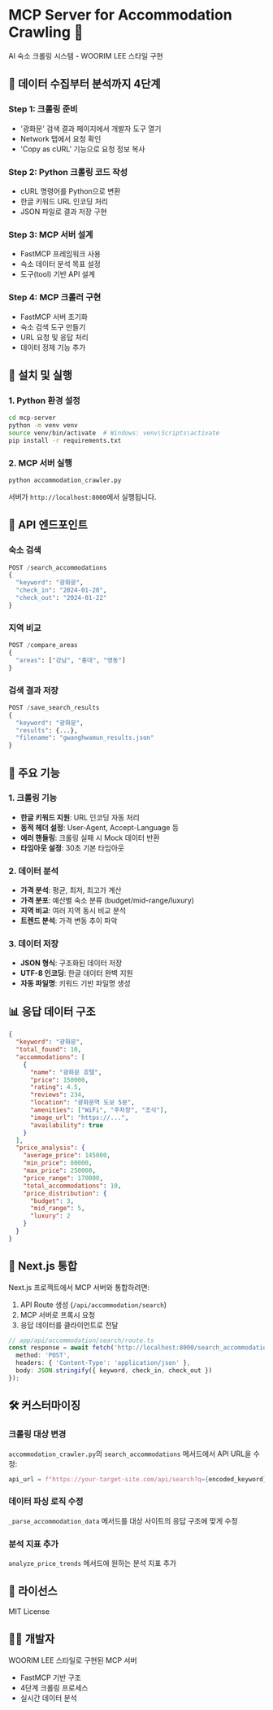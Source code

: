 # MCP Server for Accommodation Crawling 🏨

AI 숙소 크롤링 시스템 - WOORIM LEE 스타일 구현

## 🔎 데이터 수집부터 분석까지 4단계

### Step 1: 크롤링 준비
- '광화문' 검색 결과 페이지에서 개발자 도구 열기
- Network 탭에서 요청 확인
- 'Copy as cURL' 기능으로 요청 정보 복사

### Step 2: Python 크롤링 코드 작성
- cURL 명령어를 Python으로 변환
- 한글 키워드 URL 인코딩 처리
- JSON 파일로 결과 저장 구현

### Step 3: MCP 서버 설계
- FastMCP 프레임워크 사용
- 숙소 데이터 분석 목표 설정
- 도구(tool) 기반 API 설계

### Step 4: MCP 크롤러 구현
- FastMCP 서버 초기화
- 숙소 검색 도구 만들기
- URL 요청 및 응답 처리
- 데이터 정제 기능 추가

## 🚀 설치 및 실행

### 1. Python 환경 설정
```bash
cd mcp-server
python -m venv venv
source venv/bin/activate  # Windows: venv\Scripts\activate
pip install -r requirements.txt
```

### 2. MCP 서버 실행
```bash
python accommodation_crawler.py
```

서버가 `http://localhost:8000`에서 실행됩니다.

## 📡 API 엔드포인트

### 숙소 검색
```python
POST /search_accommodations
{
  "keyword": "광화문",
  "check_in": "2024-01-20",
  "check_out": "2024-01-22"
}
```

### 지역 비교
```python
POST /compare_areas
{
  "areas": ["강남", "홍대", "명동"]
}
```

### 검색 결과 저장
```python
POST /save_search_results
{
  "keyword": "광화문",
  "results": {...},
  "filename": "gwanghwamun_results.json"
}
```

## 🔧 주요 기능

### 1. 크롤링 기능
- **한글 키워드 지원**: URL 인코딩 자동 처리
- **동적 헤더 설정**: User-Agent, Accept-Language 등
- **에러 핸들링**: 크롤링 실패 시 Mock 데이터 반환
- **타임아웃 설정**: 30초 기본 타임아웃

### 2. 데이터 분석
- **가격 분석**: 평균, 최저, 최고가 계산
- **가격 분포**: 예산별 숙소 분류 (budget/mid-range/luxury)
- **지역 비교**: 여러 지역 동시 비교 분석
- **트렌드 분석**: 가격 변동 추이 파악

### 3. 데이터 저장
- **JSON 형식**: 구조화된 데이터 저장
- **UTF-8 인코딩**: 한글 데이터 완벽 지원
- **자동 파일명**: 키워드 기반 파일명 생성

## 📊 응답 데이터 구조

```json
{
  "keyword": "광화문",
  "total_found": 10,
  "accommodations": [
    {
      "name": "광화문 호텔",
      "price": 150000,
      "rating": 4.5,
      "reviews": 234,
      "location": "광화문역 도보 5분",
      "amenities": ["WiFi", "주차장", "조식"],
      "image_url": "https://...",
      "availability": true
    }
  ],
  "price_analysis": {
    "average_price": 145000,
    "min_price": 80000,
    "max_price": 250000,
    "price_range": 170000,
    "total_accommodations": 10,
    "price_distribution": {
      "budget": 3,
      "mid_range": 5,
      "luxury": 2
    }
  }
}
```

## 🔌 Next.js 통합

Next.js 프로젝트에서 MCP 서버와 통합하려면:

1. API Route 생성 (`/api/accommodation/search`)
2. MCP 서버로 프록시 요청
3. 응답 데이터를 클라이언트로 전달

```typescript
// app/api/accommodation/search/route.ts
const response = await fetch('http://localhost:8000/search_accommodations', {
  method: 'POST',
  headers: { 'Content-Type': 'application/json' },
  body: JSON.stringify({ keyword, check_in, check_out })
});
```

## 🛠 커스터마이징

### 크롤링 대상 변경
`accommodation_crawler.py`의 `search_accommodations` 메서드에서 API URL을 수정:

```python
api_url = f"https://your-target-site.com/api/search?q={encoded_keyword}"
```

### 데이터 파싱 로직 수정
`_parse_accommodation_data` 메서드를 대상 사이트의 응답 구조에 맞게 수정

### 분석 지표 추가
`analyze_price_trends` 메서드에 원하는 분석 지표 추가

## 📝 라이선스

MIT License

## 👨‍💻 개발자

WOORIM LEE 스타일로 구현된 MCP 서버
- FastMCP 기반 구조
- 4단계 크롤링 프로세스
- 실시간 데이터 분석